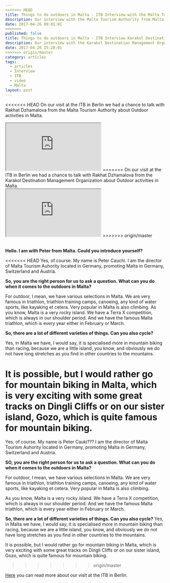 ```yaml
---
<<<<<<< HEAD
title: Things to do outdoors in Malta - ITB Interview with the Malta Tourism Authority
description: Our interview with the Malta Tourism Authority from Malta at the ITB in Berlin
date: 2017-04-26 00:01:01
=======
published: false
title: Things to do outdoors in Malta - ITB Interview Karakol Destination Management Organization
description: Our interview with the Karakol Destination Management Organization from Malta at the ITB in Berlin
date: 2017-04-26 15:28:01
>>>>>>> origin/master
category: articles
tags:
  - articles
  - Interview
  - ITB
  - video
  - Malta
layout: post
---
```

<<<<<<< HEAD
On our visit at the ITB in Berlin we had a chance to talk with Rakhat Dzhamalova from the Malta Tourism Authority about Outdoor activities in Malta.

<div class="embed-responsive embed-responsive-16by9">
  <iframe class="embed-responsive-item" src="https://www.youtube.com/embed/rhPAzrqjAJc"></iframe>
=======
On our visit at the ITB in Berlin we had a chance to talk with Rakhat Dzhamalova from the Karakol Destination Management Organization about Outdoor activities in Malta.

<div class="embed-responsive embed-responsive-16by9">
  <iframe class="embed-responsive-item" src="https://www.youtube.com/embed/vtyaeb61evg"></iframe>
>>>>>>> origin/master
</div>
<br>

<!--more-->

**Hello. I am with Peter from Malta. Could you introduce yourself?**

<<<<<<< HEAD
Yes, of course. My name is Peter Cauchi. I am the director of Malta Tourism Auhority located in Germany, promoting Malta in Germany, Switzerland and Austria.

**So, you are the right person for us to ask a question. What can you do when it comes to the outdoors in Malta?**

For outdoor, I mean, we have various selections in Malta. We are very famous in triathlon, triathlon training camps, canoeing, any kind of water sports, like kayaking et cetera. Very popular in Malta is also climbing. As you know, Malta is a very rocky island. We have a Terra X competition, which is always in our shoulder period. And we have the famous Malta triathlon, which is every year either in February or March.

**So, there are a lot of different varieties of things. Can you also cycle?**

Yes, in Malta we have, I would say, it is specialised more in mountain biking than racing, because we are a little island, you know, and obviously we do not have long stretches as you find in other countries to the mountains.

It is possible, but I would rather go for mountain biking in Malta, which is very exciting with some great tracks on Dingli Cliffs or on our sister island, Gozo, which is quite famous for mountain biking. 
=======
Yes, of course. My name is Peter Cauki??? I am the director of Malta Tourism Auhority located in Germany, promoting Malta in Germany, Switzerland and Austria.

**SO, you are the right person for us to ask a question. What can you do when it comes to the outdoors in Malta?**

For outdoor, I mean, we have various selections in Malta. We are very famous in triathlon, triathlon training camps, canoeing, any kind of water sports, like kayaking et cetera. Very popular in Malta is also climbing.

As you know, Malta is a very rocky island. We have a Terra X competition, which is always in our shoulder period. And we have the famous Malta triathlon, which is every year either in February or March.

**So, there are a lot of different varieties of things. Can you also cycle?**
Yes, in Malta we have, I would say, it is specialised more in mountain biking than racing, because we are a little island, you know, and obviously we do not have long stretches as you find in other countries to the mountains.

It is possible, but I would rather go for mountain biking in Malta, which is very exciting with some great tracks on Dingli Cliffs or on our sister island, Gozo, which is quite famous for mountain biking.
>>>>>>> origin/master

<a href="http://www.hikeventures.com/ITB-2017/">Here</a> you can read more about our visit at the ITB in Berlin.
